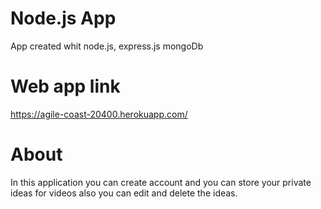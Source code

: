 # Node.js App
App created whit node.js, express.js mongoDb

# Web app link 
https://agile-coast-20400.herokuapp.com/

# About 
In this application you can create account and you can store your private ideas for videos also you can edit and delete the ideas.
